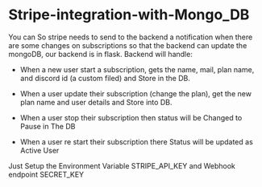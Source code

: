 # Stripe-integration-with-Mongo_DB
You can So stripe needs to send to the backend a notification when there are some changes on subscriptions so that the backend can update the mongoDB, our backend is in flask.
 Backend will handle:

- When a new user start a subscription, gets the name, mail, plan name, and discord id (a custom filed) and Store in the DB.

- When a user update their subscription (change the plan), get the new plan name and user details and Store into DB.

- When a user stop their subscription then status will be Changed to Pause in The DB

- When a user re start their subscription there Status will  be updated as Active User

Just Setup the Environment Variable STRIPE_API_KEY and Webhook endpoint SECRET_KEY
